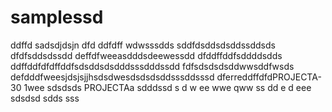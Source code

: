 # samplessd
ddffd
sadsdjdsjn
dfd
ddfdff
wdwsssdds
sddfdsddsdsddssddsds
dfdfsddsdssdd
deffdfweeasdddsdeewessdd
dfddffddfsddddsdds
ddffddfdfdffddfsdsddsdsdddsssdddssdd
fdfsdsdsdsddwwsddfwsds
defdddfweesjdsjsjjhsdsdwesdsdsdsddsssddsssd
dferreddffdfdPROJECTA-30 1wee
sdsdsds
PROJECTAa
sdddssd
s
d
w
ee
wwe
qww
ss
dd
e
d
eee
sdsdsd
sdds
sss
